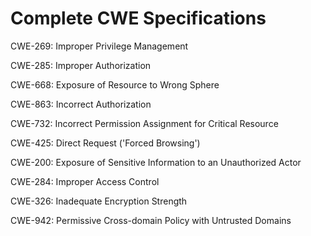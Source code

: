 

# Complete CWE Specifications

CWE-269: Improper Privilege Management

CWE-285: Improper Authorization

CWE-668: Exposure of Resource to Wrong Sphere

CWE-863: Incorrect Authorization

CWE-732: Incorrect Permission Assignment for Critical Resource

CWE-425: Direct Request ('Forced Browsing')

CWE-200: Exposure of Sensitive Information to an Unauthorized Actor

CWE-284: Improper Access Control

CWE-326: Inadequate Encryption Strength

CWE-942: Permissive Cross-domain Policy with Untrusted Domains